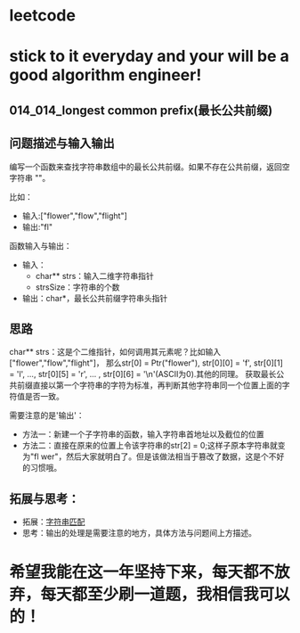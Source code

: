 # leetcode
# stick to it everyday and your will be a good algorithm engineer!
## 014_014_longest common prefix(最长公共前缀)
## 问题描述与输入输出

编写一个函数来查找字符串数组中的最长公共前缀。如果不存在公共前缀，返回空字符串 ""。

比如：
* 输入:["flower","flow","flight"]
* 输出:"fl" 
	
函数输入与输出：
* 输入：
	* char** strs：输入二维字符串指针
	* strsSize：字符串的个数
* 输出：char*，最长公共前缀字符串头指针
	 
## 思路			
char** strs：这是个二维指针，如何调用其元素呢？比如输入["flower","flow","flight"]，
那么str[0] = Ptr("flower"), str[0][0] =  'f', str[0][1] = 'l', ..., str[0][5] = 'r', ... , str[0][6] = '\n'(ASCII为0).其他的同理。
获取最长公共前缀直接以第一个字符串的字符为标准，再判断其他字符串同一个位置上面的字符值是否一致。

需要注意的是'输出'：
* 方法一：新建一个子字符串的函数，输入字符串首地址以及截位的位置
* 方法二：直接在原来的位置上令该字符串的str[2] = 0;这样子原本字符串就变为"fl wer"，然后大家就明白了。但是该做法相当于篡改了数据，这是个不好的习惯哦。

## 拓展与思考：
* 拓展：[字符串匹配](https://blog.csdn.net/u011467044/article/details/55008649)
* 思考：输出的处理是需要注意的地方，具体方法与问题间上方描述。
        
# 希望我能在这一年坚持下来，每天都不放弃，每天都至少刷一道题，我相信我可以的！
